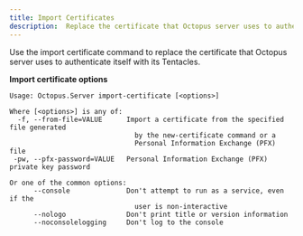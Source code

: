```yaml
---
title: Import Certificates
description:  Replace the certificate that Octopus server uses to authenticate itself with its Tentacles
---
```


Use the import certificate command to replace the certificate that Octopus server uses to authenticate itself with its Tentacles.

**Import certificate options**

```text
Usage: Octopus.Server import-certificate [<options>]

Where [<options>] is any of:
  -f, --from-file=VALUE      Import a certificate from the specified file generated
                               by the new-certificate command or a
                               Personal Information Exchange (PFX) file
 -pw, --pfx-password=VALUE   Personal Information Exchange (PFX) private key password

Or one of the common options:
      --console              Don't attempt to run as a service, even if the
                               user is non-interactive
      --nologo               Don't print title or version information
      --noconsolelogging     Don't log to the console
```
